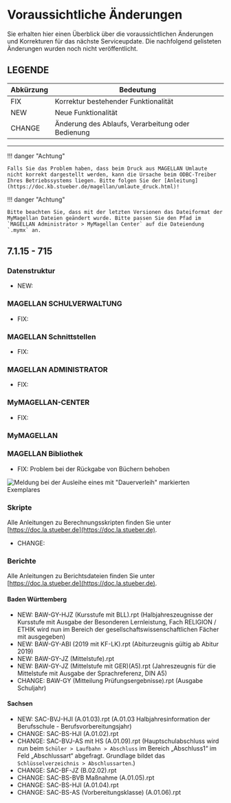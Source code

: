 # Voraussichtliche Änderungen

Sie erhalten hier einen Überblick über die voraussichtlichen Änderungen und Korrekturen für das nächste Serviceupdate. Die nachfolgend gelisteten Änderungen wurden noch nicht veröffentlicht.

## LEGENDE

Abkürzung | Bedeutung
--------- | ---------
FIX       | Korrektur bestehender Funktionalität
NEW       | Neue Funktionalität
CHANGE    | Änderung des Ablaufs, Verarbeitung oder Bedienung

---

!!! danger "Achtung"

    Falls Sie das Problem haben, dass beim Druck aus MAGELLAN Umlaute nicht korrekt dargestellt werden, kann die Ursache beim ODBC-Treiber Ihres Betriebssystems liegen. Bitte folgen Sie der [Anleitung](https://doc.kb.stueber.de/magellan/umlaute_druck.html)!

!!! danger "Achtung"

    Bitte beachten Sie, dass mit der letzten Versionen das Dateiformat der MyMagellan Dateien geändert wurde. Bitte passen Sie den Pfad im `MAGELLAN Administrator > MyMagellan Center` auf die Dateiendung `.mymx` an.

## 7.1.15 - 715

### Datenstruktur

* NEW:

### MAGELLAN SCHULVERWALTUNG

* FIX:

### MAGELLAN Schnittstellen

* FIX: 

### MAGELLAN ADMINISTRATOR

* FIX: 

### MyMAGELLAN-CENTER

* FIX: 

### MyMAGELLAN

### MAGELLAN Bibliothek

* FIX: Problem bei der Rückgabe von Büchern behoben

![Meldung bei der Ausleihe eines mit "Dauerverleih" markierten Exemplares](/assets/images/changelog/7.1.14.01.png)

### Skripte

Alle Anleitungen zu Berechnungsskripten finden Sie unter [https://doc.la.stueber.de](https://doc.la.stueber.de).

* CHANGE: 

### Berichte

Alle Anleitungen zu Berichtsdateien finden Sie unter [https://doc.la.stueber.de](https://doc.la.stueber.de).

#### Baden Württemberg

* NEW: BAW-GY-HJZ (Kursstufe mit BLL).rpt (Halbjahreszeugnisse der Kursstufe mit Ausgabe der Besonderen Lernleistung, Fach RELIGION / ETHIK wird nun im Bereich der gesellschaftswissenschaftlichen Fächer mit ausgegeben)
* NEW: BAW-GY-ABI (2019 mit KF-LK).rpt (Abiturzeugnis gültig ab Abitur 2019)
* NEW: BAW-GY-JZ (Mittelstufe).rpt
* NEW: BAW-GY-JZ (Mittelstufe mit GER)(A5).rpt (Jahreszeugnis für die Mittelstufe mit Ausgabe der Sprachreferenz, DIN A5)
* CHANGE: BAW-GY (Mitteilung Prüfungsergebnisse).rpt (Ausgabe Schuljahr)

#### Sachsen

* NEW: SAC-BVJ-HJI (A.01.03).rpt (A.01.03 Halbjahresinformation der Berufsschule - Berufsvorbereitungsjahr)
* CHANGE: SAC-BS-HJI (A.01.02).rpt
* CHANGE: SAC-BVJ-AS mit HS (A.01.09).rpt (Hauptschulabschluss wird nun beim `Schüler > Laufbahn > Abschluss` im Bereich „Abschluss1“ im Feld „Abschlussart“ abgefragt. Grundlage bildet das `Schlüsselverzeichnis > Abschlussarten`.)
* CHANGE: SAC-BF-JZ (B.02.02).rpt
* CHANGE: SAC-BS-BVB Maßnahme (A.01.05).rpt
* CHANGE: SAC-BS-HJI (A.01.04).rpt
* CHANGE: SAC-BS-AS (Vorbereitungsklasse) (A.01.06).rpt
